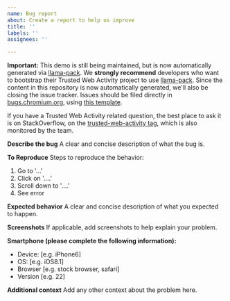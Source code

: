 ```yaml
---
name: Bug report
about: Create a report to help us improve
title: ''
labels: ''
assignees: ''

---
```


**Important:** 
This demo is still being maintained, but is now automatically 
generated via [llama-pack](https://www.npmjs.com/package/@llama-pack/cli). We **strongly recommend**
developers who want to bootstrap their Trusted Web Activity project to use
[llama-pack]([llama-pack](https://www.npmjs.com/package/@llama-pack/cli)). Since the content
in this repository is now automatically generated, we'll also be closing the issue tracker. Issues
should be filed directly in [bugs.chromium.org](https://bugs.chromium.org/), using [this template](https://bugs.chromium.org/p/chromium/issues/entry?components=component:UI%3EBrowser%3EMobile%3ETrustedWebActivities).

If you have a Trusted Web Activity related question, the best place to ask it is on StackOverflow, on the
[trusted-web-activity tag](https://stackoverflow.com/questions/tagged/trusted-web-activity), which is also monitored by the team.


**Describe the bug**
A clear and concise description of what the bug is.

**To Reproduce**
Steps to reproduce the behavior:
1. Go to '...'
2. Click on '....'
3. Scroll down to '....'
4. See error

**Expected behavior**
A clear and concise description of what you expected to happen.

**Screenshots**
If applicable, add screenshots to help explain your problem.

**Smartphone (please complete the following information):**
 - Device: [e.g. iPhone6]
 - OS: [e.g. iOS8.1]
 - Browser [e.g. stock browser, safari]
 - Version [e.g. 22]

**Additional context**
Add any other context about the problem here.
